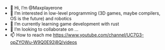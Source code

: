 - 👋 Hi, I’m @Maxplayerone
- 👀 I’m interested in low-level programming (3D games, maybe compilers, OS is the future) and robotics
- 🌱 I’m currently learning game development with rust
- 💞️ I’m looking to collaborate on ...
- 📫 How to reach me https://www.youtube.com/channel/UC7G3-opZYOWu-W9Q0E92j8Q/videos

<!---
Maxplayerone/Maxplayerone is a ✨ special ✨ repository because its `README.md` (this file) appears on your GitHub profile.
You can click the Preview link to take a look at your changes.
--->
